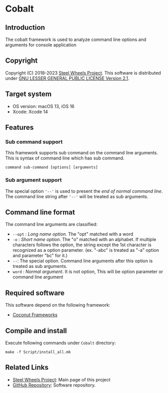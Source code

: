 # Cobalt

## Introduction
The cobalt framework is used to analyze command line options and arguments for console application

## Copyright
Copyright (C) 2018-2023 [Steel Wheels Project](https://gitlab.com/steewheels/project/-/wikis/The-Steel-Wheels-Project).
This software is distributed under [GNU LESSER GENERAL PUBLIC LICENSE Version 2.1](https://www.gnu.org/licenses/lgpl-2.1-standalone.html).

## Target system
* OS version:   macOS 13, iOS 16
* Xcode:        Xcode 14

## Features
### Sub command support
This framework supports sub command on the command
line arguments.
This is syntax of command line which has sub command.
````
command sub-command [options] [arguments]
````

### Sub argument support
The special option `'--'` is used to present the *end of normal command line*. The command line string after `'--'` will be treated as sub arguments.


## Command line format
The command line arguments are classified:
  * `--opt` : *Long name option*. The "opt" matched with a word
  * `-o`    : *Short name option*. The "o" matched with an alphabet. If multiple characters follows the option, the string except the 1st character is recognized as a option parameter. (ex. "-abc" is treated as "-a" option and parameter "bc" for it.)
  * `--`: The special option. Command line arguments after this option is treated as sub arguments.
  * `word`  : *Normal argument*. It is not option, This will be option parameter or command line argument

## Required software
  This software depend on the following framework:
  * [Coconut Frameworks](https://gitlab.com/steewheels/coconut/-/blob/main/README.md)

## Compile and install
Execute following commands under `Cobalt` directory:
````
make -f Script/install_all.mk
````

## Related Links
* [Steel Wheels Project](https://gitlab.com/steewheels/project/-/wikis/The-Steel-Wheels-Project): Main page of this project
* [GitHub Repository](https://gitlab.com/steewheels/cobalt): Software repository.
